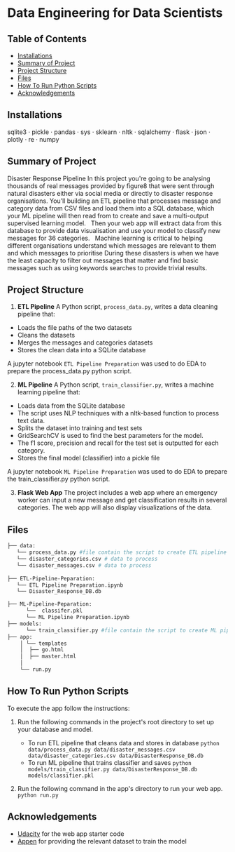 # Data Engineering for Data Scientists 

## Table of Contents
 * [Installations](#installations)
 * [Summary of Project](#summary-of-project)
 * [Project Structure](#project-structure)
 * [Files](#files)
 * [How To Run Python Scripts](#how-to-run-python-scripts)
 * [Acknowledgements](#Acknowledgements)
 

## **Installations**

 sqlite3 · pickle · pandas · sys · sklearn · nltk · sqlalchemy · flask · json · plotly · re · numpy 


## **Summary of Project**
Disaster Response Pipeline 
In this project you're going to be analysing thousands of real messages provided by figure8 that were sent through natural disasters either via social media or directly to disaster response organisations. You’ll building an ETL pipeline that processes message and category data from CSV files and load them into a SQL database, which your ML pipeline will then read from to create and save a multi-output supervised learning model. 
 
Then your web app will extract data from this database to provide data visualisation and use your model to classify new messages for 36 categories. 
 
Machine learning is critical to helping different organisations understand which messages are relevant to them and which messages to prioritise During these disasters is when we have the least capacity to filter out messages that matter and find basic messages such as using keywords searches to provide trivial results.

## **Project Structure** 

1. **ETL Pipeline**
A Python script, `process_data.py`, writes a data cleaning pipeline that:

- Loads the file paths of the two datasets
- Cleans the datasets
- Merges the messages and categories datasets
- Stores the clean data into a SQLite database
 
 A jupyter notebook `ETL Pipeline Preparation` was used to do EDA to prepare the process_data.py python script. 
 
2. **ML Pipeline**
A Python script, `train_classifier.py`, writes a machine learning pipeline that:

- Loads data from the SQLite database
- The script uses NLP techniques with a nltk-based function to process text data. 
- Splits the dataset into training and test sets 
- GridSearchCV is used to find the best parameters for the model. 
- The f1 score, precision and recall for the test set is outputted for each category.
- Stores the final model (classifier) into a pickle file
 
A jupyter notebook `ML Pipeline Preparation` was used to do EDA to prepare the train_classifier.py python script. 

3. **Flask Web App**
The project includes a web app where an emergency worker can input a new message and get classification results in several categories. The web app will also display visualizations of the data.
 

## **Files**

```bash
├── data:
   └── process_data.py #file contain the script to create ETL pipeline 
   └── disaster_categories.csv # data to process
   └── disaster_messages.csv # data to process  
  
├── ETL-Pipeline-Peparation:
   └── ETL Pipeline Preparation.ipynb
   └── Disaster_Response_DB.db

├── ML-Pipeline-Peparation:
      └──  classifer.pkl
      └── ML Pipeline Preparation.ipynb
├── models:
      └── train_classifier.py #file contain the script to create ML pipeline
├── app:
    │ └── templates
    │  ├── go.html
    │  ├── master.html
    │  
    └── run.py
```



      
 ## **How To Run Python Scripts**

To execute the app follow the instructions:
1. Run the following commands in the project's root directory to set up your database and model.

    - To run ETL pipeline that cleans data and stores in database
        `python data/process_data.py data/disaster_messages.csv data/disaster_categories.csv data/DisasterResponse_DB.db`
    - To run ML pipeline that trains classifier and saves
        `python models/train_classifier.py data/DisasterResponse_DB.db models/classifier.pkl`

2. Run the following command in the app's directory to run your web app.
    `python run.py`



## **Acknowledgements**

* [Udacity](https://www.udacity.com/) for the web app starter code
* [Appen](https://appen.com/) for providing the relevant dataset to train the model 


